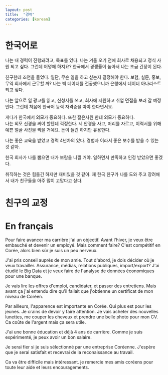 ```yaml
---
layout: post
title:  "경력"
categories: [korean]
---
```

# 한국어로 
나는 내 경력이 진행돼려고, 목표를 있다.
나는 겨울 오기 전에 회사로 채용되고 정식 사원 되고 싶다. 
그런데 어덯께 하지요? 
한국에서 경쟁률이 높아서 나는 조금 긴장이 된다.

친구한테 조언을 들었다. 
일단, 무슨 일을 하고 싶는지 결정해야 한다. 
보험, 실문, 홍보, 무역 회사에서 근무할 까? 
나는 빅 데이터를 전공했으니까 은행에서 데이터 아나리스트 되고 싶다. 

나는 앞으로 일 광고를 읽고, 신청서를 쓰고, 회사에 지원하고 취업 면접을 보러 갈 예정인다. 
그런데 처음에 한국어 능력 자격증을 따야 한다면서요. 

게다가 한국에서 외모가 중요하다. 
또한 젊은사원 한테 외모가 중요하다.  
나는 외모 신경을 써야 할텐데 걱정한다. 
세 안경을 사고, 머리를 자르고, 이력서를 위해 예쁜 얼굴 사진을 찍을 거예요. 
돈이 들긴 하지만 유용한다.

나는 좋은 교육을 받았고 경력 4년차의 있다.
경험자 이라서 좋은 보수를 받을 수 있는 것 같아. 

한국 회사가 나를 뽑으면 내가 보람을 니낄 거야. 
일하면서 만족하고 인정 받았으면 좋겠다. 

취직하는 것은 힘들긴 하지만 재미있을 것 같아. 
재 한국 친구가 나를 도와 주고 장려해서 내가 친구들을 아주 많이 고맙다고 싶다. 


# 친구의 교정  

# En français
Pour faire avancer ma carrière j'ai un objectif. 
Avant l'hiver, je veux être embauché et devenir un employé. 
Mais comment faire? 
C'est compétitif en Corée, alors bien sûr je suis un peu nerveux. 

J'ai pris conseil auprès de mon amie. 
Tout d'abord, je dois décider où je veux travailler. 
Assurance, médias, relations publiques, import/export? 
J'ai étudié le Big Data et je veux faire de l'analyse de données économiques pour une banque. 

Je vais lire les offres d'emploi, candidater, et passer des entretiens. 
Mais avant ça j'ai entendu dire qu'il fallait que j'obtienne un certificat de mon niveau de Coréen. 

Par ailleurs, l'apparence est importante en Corée. 
Qui plus est pour les jeunes. 
Je crains de devoir y faire attention. 
Je vais acheter des nouvelles lunettes, me couper les cheveux et prendre une belle photo pour mon CV. 
Ca coûte de l'argent mais ça sera utile. 

J'ai une bonne éducation et déjà 4 ans de carrière. 
Comme je suis expérimenté, je peux avoir un bon salaire. 

Je serai fier si je suis sélectionné par une entreprise Coréenne. 
J'espère que je serai satisfait et recevrai de la reconaissance au travail. 

Ca va être difficile mais intéressant.
je remercie mes amis coréens pour toute leur aide et leurs encouragements. 



